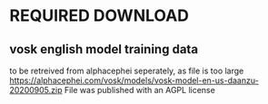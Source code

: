 # REQUIRED DOWNLOAD
## vosk english model training data

to be retreived from alphacephei seperately, as file is too large
https://alphacephei.com/vosk/models/vosk-model-en-us-daanzu-20200905.zip
File was published with an AGPL license